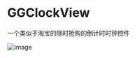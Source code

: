 # GGClockView
一个类似于淘宝的限时抢购的倒计时时钟控件  


![image](/Users/new/Desktop/总结Dome/电子时钟倒计时/QQ20160510-0.png)
